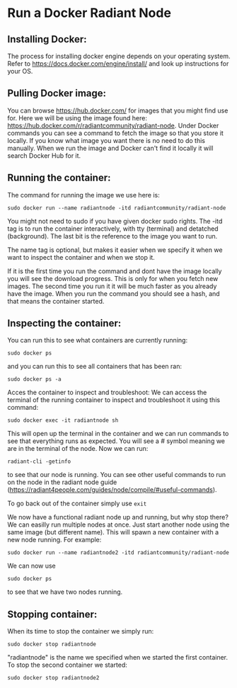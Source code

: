 # Run a Docker Radiant Node

## Installing Docker:
The process for installing docker engine depends on your operating system. 
Refer to https://docs.docker.com/engine/install/ and look up instructions for your OS.

## Pulling Docker image:
You can browse https://hub.docker.com/ for images that you might find use for. Here we will be using the image found here: 
https://hub.docker.com/r/radiantcommunity/radiant-node.
Under Docker commands you can see a command to fetch the image so that you store it locally. 
If you know what image you want there is no need to do this manually. 
When we run the image and Docker can't find it locally it will search Docker Hub for it.

## Running the container:
The command for running the image we use here is:

```
sudo docker run --name radiantnode -itd radiantcommunity/radiant-node
```

You might not need to sudo if you have given docker sudo rights. 
The -itd tag is to run the container interactively, with tty (terminal) and detatched (background). 
The last bit is the reference to the image you want to run.

The name tag is optional, but makes it easier when we specify it when we want to inspect the container and when we stop it.

If it is the first time you run the command and dont have the image locally you will see the download progress. This is only for when you fetch new images. The second time you run it it will be much faster as you already have the image. When you run the command you should see a hash, and that means the container started.

## Inspecting the container:
You can run this to see what containers are currently running:

```
sudo docker ps
```

and you can run this to see all containers that has been ran:

```
sudo docker ps -a
```

Acces the container to inspect and troubleshoot:
We can access the terminal of the running container to inspect and troubleshoot it using this command:

```
sudo docker exec -it radiantnode sh
```

This will open up the terminal in the container and we can run commands to see that everything runs as expected. You will see a # symbol meaning we are in the terminal of the node. Now we can run: 

```
radiant-cli -getinfo 
```

to see that our node is running.
You can see other useful commands to run on the node in the radiant node guide (https://radiant4people.com/guides/node/compile/#useful-commands).

To go back out of the container simply use ``` exit ```

We now have a functional radiant node up and running, but why stop there? 
We can easilly run multiple nodes at once. Just start another node using the same image (but different name). 
This will spawn a new container with a new node running. For example:

```
sudo docker run --name radiantnode2 -itd radiantcommunity/radiant-node
```

We can now use

```
sudo docker ps
```

to see that we have two nodes running.

## Stopping container:
When its time to stop the container we simply run: 

```
sudo docker stop radiantnode
```

"radiantnode" is the name we specified when we started the first container. To stop the second container we started:

```
sudo docker stop radiantnode2
```
